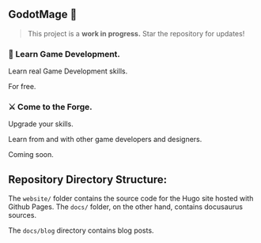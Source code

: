 ## GodotMage 🚀
> This project is a **work in progress.** Star the repository for updates!


### 🧙‍ Learn Game Development.

Learn real Game Development skills.

For free.

### ⚔ Come to the Forge.

Upgrade your skills.

Learn from and with other game developers and designers.

Coming soon.

## Repository Directory Structure:
The `website/` folder contains the source code for the Hugo site hosted with Github Pages. The `docs/` folder, on the other hand, contains docusaurus sources.

The `docs/blog` directory contains blog posts.
